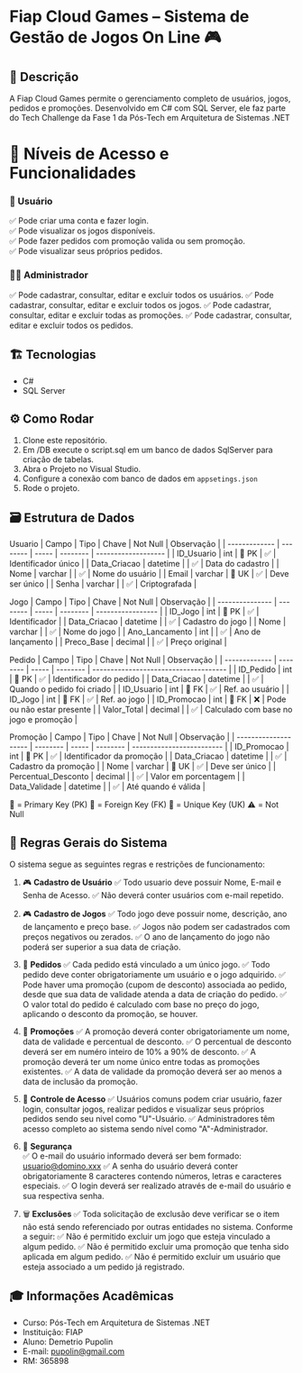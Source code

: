 # Fiap Cloud Games – Sistema de Gestão de Jogos On Line 🎮

## 📌 Descrição
A Fiap Cloud Games permite o gerenciamento completo de usuários, jogos, pedidos e promoções. Desenvolvido em C# com SQL Server, ele faz parte do Tech Challenge da Fase 1 da Pós-Tech em Arquitetura de Sistemas .NET

# 👤 Níveis de Acesso e Funcionalidades

### 🧑 Usuário

✅ Pode criar uma conta e fazer login.  
✅ Pode visualizar os jogos disponíveis.  
✅ Pode fazer pedidos com promoção valida ou sem promoção.  
✅ Pode visualizar seus próprios pedidos.  

### 👨‍💼 Administrador

✅ Pode cadastrar, consultar, editar e excluir todos os usuários.
✅ Pode cadastrar, consultar, editar e excluir todos os jogos.
✅ Pode cadastrar, consultar, editar e excluir todas as promoções.
✅ Pode cadastrar, consultar, editar e excluir todos os pedidos.

## 🏗️ Tecnologias

- C#
- SQL Server

## ⚙️ Como Rodar
1. Clone este repositório.
2. Em /DB execute o script.sql em um banco de dados SqlServer para criação de tabelas.
3. Abra o Projeto no Visual Studio.
4. Configure a conexão com banco de dados em `appsetings.json`
5. Rode o projeto.

## 🗃️ Estrutura de Dados

Usuario
| Campo         | Tipo     | Chave | Not Null | Observação          |
| ------------- | -------- | ----- | -------- | ------------------- |
| ID_Usuario   | int      | 🔑 PK | ✅        | Identificador único |
| Data_Criacao | datetime |       | ✅        | Data do cadastro    |
| Nome          | varchar  |       | ✅        | Nome do usuário     |
| Email         | varchar  | 🔷 UK | ✅        | Deve ser único      |
| Senha         | varchar  |       | ✅        | Criptografada       |

Jogo
| Campo           | Tipo     | Chave | Not Null | Observação        |
| --------------- | -------- | ----- | -------- | ----------------- |
| ID_Jogo        | int      | 🔑 PK | ✅        | Identificador     |
| Data_Criacao   | datetime |       | ✅        | Cadastro do jogo  |
| Nome            | varchar  |       | ✅        | Nome do jogo      |
| Ano_Lancamento | int      |       | ✅        | Ano de lançamento |
| Preco_Base     | decimal  |       | ✅        | Preço original    |

  
Pedido
| Campo         | Tipo     | Chave | Not Null | Observação                            |
| ------------- | -------- | ----- | -------- | ------------------------------------- |
| ID_Pedido    | int      | 🔑 PK | ✅        | Identificador do pedido               |
| Data_Criacao | datetime |       | ✅        | Quando o pedido foi criado            |
| ID_Usuario   | int      | 🔗 FK | ✅        | Ref. ao usuário                       |
| ID_Jogo      | int      | 🔗 FK | ✅        | Ref. ao jogo                          |
| ID_Promocao  | int      | 🔗 FK | ❌        | Pode ou não estar presente            |
| Valor_Total  | decimal  |       | ✅        | Calculado com base no jogo e promoção |


Promoção
| Campo                | Tipo     | Chave | Not Null | Observação                |
| -------------------- | -------- | ----- | -------- | ------------------------- |
| ID\_Promocao         | int      | 🔑 PK | ✅        | Identificador da promoção |
| Data\_Criacao        | datetime |       | ✅        | Cadastro da promoção      |
| Nome                 | varchar  | 🔷 UK | ✅        | Deve ser único            |
| Percentual\_Desconto | decimal  |       | ✅        | Valor em porcentagem      |
| Data\_Validade       | datetime |       | ✅        | Até quando é válida       |

🔑 = Primary Key (PK)
🔗 = Foreign Key (FK)
🔷 = Unique Key (UK)
⚠️	= Not Null

## 📜 Regras Gerais do Sistema

O sistema segue as seguintes regras e restrições de funcionamento:

1. 🎮 **Cadastro de Usuário**
   ✅ Todo usuario deve possuir Nome, E-mail e Senha de Acesso.
   ✅ Não deverá conter usuários com e-mail repetido.   

1. 🎮 **Cadastro de Jogos**
   ✅ Todo jogo deve possuir nome, descrição, ano de lançamento e preço base.
   ✅ Jogos não podem ser cadastrados com preços negativos ou zerados.
   ✅ O ano de lançamento do jogo não poderá ser superior a sua data de criação.

2. 🛒 **Pedidos**
   ✅ Cada pedido está vinculado a um único jogo.
   ✅ Todo pedido deve conter obrigatoriamente um usuário e o jogo adquirido.
   ✅ Pode haver uma promoção (cupom de desconto) associada ao pedido, desde que sua data de validade atenda a data de criação do pedido.
   ✅ O valor total do pedido é calculado com base no preço do jogo, aplicando o desconto da promoção, se houver.

3. 💸 **Promoções**
   ✅ A promoção deverá conter obrigatoriamente um nome, data de validade e percentual de desconto.
   ✅ O percentual de desconto deverá ser em numéro inteiro de 10% a 90% de desconto.
   ✅ A promoção deverá ter um nome único entre todas as promoções existentes.
   ✅ A data de validade da promoção deverá ser ao menos a data de inclusão da promoção.

4. 👥 **Controle de Acesso**
   ✅ Usuários comuns podem criar usuário, fazer login, consultar jogos, realizar pedidos e visualizar seus próprios pedidos sendo seu nivel como "U"-Usuário.
   ✅ Administradores têm acesso completo ao sistema sendo nível como "A"-Administrador. 

5. 🔐 **Segurança**   
   ✅ O e-mail do usuário informado deverá ser bem formado: usuario@domino.xxx 
   ✅ A senha do usuário deverá conter obrigatoriamente 8 caracteres contendo números, letras e caracteres especiais.
   ✅ O login deverá ser realizado através de e-mail do usuário e sua respectiva senha.   

7. 🗑️ **Exclusões**
   ✅ Toda solicitação de exclusão deve verificar se o item não está sendo referenciado por outras entidades no sistema. Conforme a seguir:
   ✅ Não é permitido excluir um jogo que esteja vinculado a algum pedido.
   ✅ Não é permitido excluir uma promoção que tenha sido aplicada em algum pedido.
   ✅ Não é permitido excluir um usuário que esteja associado a um pedido já registrado.

## 🎓 Informações Acadêmicas
- Curso: Pós-Tech em Arquitetura de Sistemas .NET
- Instituição: FIAP
- Aluno: Demetrio Pupolin
- E-mail: pupolin@gmail.com
- RM: 365898
